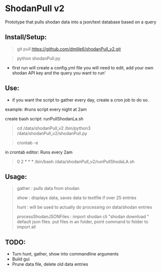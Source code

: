 # ShodanPull v2
Prototype that pulls shodan data into a json/text database based on a query

## Install/Setup:
> git pull https://github.com/dmille6/shodanPull_v2.git

> python shodanPull.py

- first run will create a config.yml file you will need to edit, add your own shodan API key and the query you want to run'

## Use:
- if you want the script to gather every day, create a cron job to do so. 

example:  #runs script every night at 2am

create bash script: runPullShodanLa.sh
> cd /data/shodanPull_v2
> /bin/python3 /data/shodanPull_v2/shodanPull.py

> crontab -e

in crontab editor: Runs every 2am
> 0 2 * * * /bin/bash /data/shodanPull_v2/runPullShodaLA.sh
 
## Usage:

> gather : pulls data from shodan
> 
> show : displays data, saves data to textfile if over 25 entries
>
> hunt : will be used to actually do processing on data/shodan entries
>
> processShodanJSONFiles : import shodan cli "shodan download <arguments>" default json files. put files in an folder, point command to folder to import all

## TODO:
- Turn hunt, gather, show into commandline arguments
- Build gui
- Prune data file, delete old data entries
